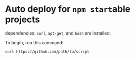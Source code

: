 # Auto deploy for `npm start`able projects

dependencies: `curl`, `apt-get`, and `bash` are installed.

To begin, run this command:

    curl https://github.com/path/to/script